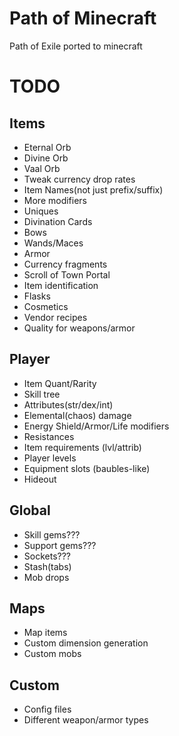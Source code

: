 # Path of Minecraft
Path of Exile ported to minecraft

# TODO

## Items
- Eternal Orb
- Divine Orb
- Vaal Orb
- Tweak currency drop rates
- Item Names(not just prefix/suffix)
- More modifiers
- Uniques
- Divination Cards
- Bows
- Wands/Maces
- Armor
- Currency fragments
- Scroll of Town Portal
- Item identification
- Flasks
- Cosmetics
- Vendor recipes
- Quality for weapons/armor

## Player
- Item Quant/Rarity
- Skill tree
- Attributes(str/dex/int)
- Elemental(chaos) damage
- Energy Shield/Armor/Life modifiers
- Resistances
- Item requirements (lvl/attrib)
- Player levels
- Equipment slots (baubles-like)
- Hideout

## Global
- Skill gems???
- Support gems???
- Sockets???
- Stash(tabs)
- Mob drops

## Maps
- Map items
- Custom dimension generation
- Custom mobs 

## Custom
- Config files
- Different weapon/armor types
